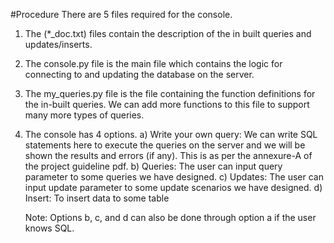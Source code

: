 #Procedure
There are 5 files required for the console.

1) The (*_doc.txt) files contain the description of the in built queries and updates/inserts.

2) The console.py file is the main file which contains the logic for connecting to and updating the database on the server.

3) The my_queries.py file is the file containing the function definitions for the in-built queries. We can add more functions to this file to support many more types of queries.

4) The console has 4 options.
	a) Write your own query: We can write SQL statements here to execute the queries on the server and we will be shown the results and errors (if any). This is as per the annexure-A of the project guideline pdf.
	b) Queries: The user can input query parameter to some queries we have designed.
	c) Updates: The user can input update parameter to some update scenarios we have designed.
	d) Insert: To insert data to some table
	
	Note: Options b, c, and d can also be done through option a if the user knows SQL.
